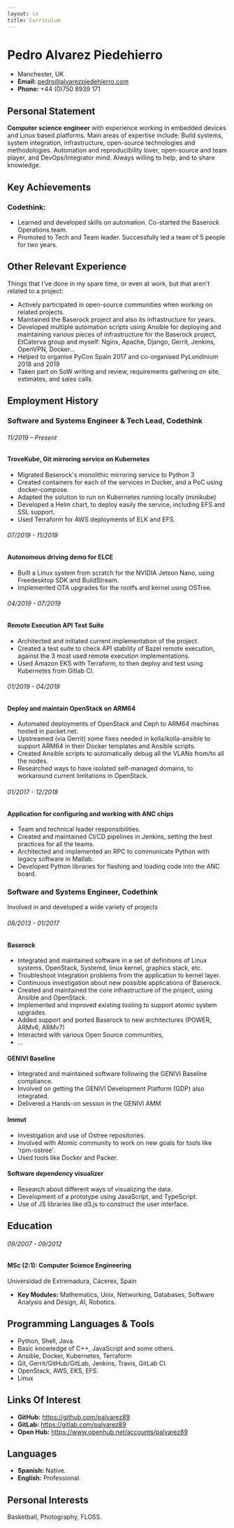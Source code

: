```yaml
---
layout: cv
title: Curriculum
---
```


# Pedro Alvarez Piedehierro

- Manchester, UK
- **Email:** pedro@alvarezpiedehierro.com
- **Phone:** +44 (0)750 8939 171

## Personal Statement

**Computer science engineer** with experience working in embedded devices and Linux based platforms. Main areas of expertise include: Build systems, system integration, infrastructure, open-source technologies and methodologies. Automation and reproducibility lover, open-source and team player, and DevOps/Integrator mind. Always willing to help, and to share knowledge.


## Key Achievements

### Codethink:

- Learned and developed skills on automation. Co-started the Baserock Operations team.
- Promoted to Tech and Team leader. Successfully led a team of 5 people for two years.


## Other Relevant Experience

Things that I've done in my spare time, or even at work, but that aren't related to a project:

- Actively participated in open-source communities when working on related projects.
- Maintained the Baserock project and also its infrastructure for years.
- Developed multiple automation scripts using Ansible for deploying and maintaining various pieces of infrastructure for the Baserock project, EtCaterva group and myself: Nginx, Apache, Django, Gerrit, Jenkins, OpenVPN, Docker...
- Helped to organise PyCon Spain 2017 and co-organised PyLondinium 2018 and 2019
- Taken part on SoW writing and review, requirements gathering on site, estimates, and sales calls.


## Employment History

### Software and Systems Engineer & Tech Lead, Codethink


###### 11/2019 – Present
#### TroveKube, Git mirroring service on Kubernetes

- Migrated Baserock's monolithic mirroring service to Python 3
- Created containers for each of the services in Docker, and a PoC using docker-compose.
- Adapted the solution to run on Kubernetes running locally (minikube)
- Developed a Helm chart, to deploy easily the service, including EFS and SSL support.
- Used Terraform for AWS deployments of ELK and EFS.

###### 07/2019 - 11/2019
#### Autonomous driving demo for ELCE

- Built a Linux system from scratch for the NVIDIA Jetson Nano, using Freedesktop SDK and BuildStream.
- Implemented OTA upgrades for the rootfs and kernel using OSTree.


###### 04/2019 - 07/2019
#### Remote Execution API Test Suite

- Architected and initiated current implementation of the project.
- Created a test suite to check API stability of Bazel remote execution, against the 3 most
used remote execution implementations.
- Used Amazon EKS with Terraform, to then deploy and test using Kubernetes from Gitlab CI.


###### 01/2019 - 04/2019
#### Deploy and maintain OpenStack on ARM64

- Automated deployments of OpenStack and Ceph to ARM64 machines hosted in packet.net.
- Upstreamed (via Gerrit)  some fixes needed in kolla/kolla-ansible to support ARM64 in their Docker templates and Ansible scripts.
- Created Ansible scripts to automatically debug all the VLANs from/to all the nodes.
- Researched ways to have isolated self-managed domains, to workaround current limitations in OpenStack.


###### 01/2017 - 12/2018
#### Application for configuring and working with ANC chips

- Team and technical leader responsibilities.
- Created and maintained CI/CD pipelines in Jenkins, setting the best practices for all the teams.
- Architected and implemented an RPC to communicate Python with legacy software in Matlab.
- Developed Python libraries for flashing and loading code into the ANC board.


### Software and Systems Engineer, Codethink

Involved in and developed a wide variety of projects

###### 08/2013 - 01/2017
#### Baserock

- Integrated and maintained software in a set of definitions of Linux systems. OpenStack, Systemd, linux kernel, graphics stack, etc.
- Troubleshoot integration problems from the application to kernel layer.
- Continuous investigation about new possible applications of Baserock.
- Created and maintained the core infrastructure of the project, using Ansible and OpenStack.
- Implemented and improved existing tooling to support atomic system upgrades.
- Added support and ported Baserock to new architectures (POWER, ARMv6, ARMv7)
- Interacted with various Open Source communities,
- …

#### GENIVI Baseline

- Integrated and maintained software following the GENIVI Baseline compliance.
- Involved on getting the GENIVI Development Platform (GDP) also integrated.
- Delivered a Hands-on session in the GENIVI AMM

#### Immut

- Investigation and use of Ostree repositories.
- Involved with Atomic community to work on new goals for tools like 'rpm-ostree'.
- Used tools like Docker and Packer.

#### Software dependency visualizer

- Research about different ways of visualizing the data.
- Development of a prototype using JavaScript, and TypeScript.
- Use of JS libraries like d3.js to construct the user interface.


## Education

###### 09/2007 - 09/2012
#### MSc (2:1): Computer Science Engineering
Universidad de Extremadura, Cáceres, Spain

- **Key Modules:** Mathematics, Unix, Networking, Databases, Software Analysis and Design,
AI, Robotics.


## Programming Languages & Tools

* Python, Shell, Java.
* Basic knowledge of C++, JavaScript and some others.
* Ansible, Docker, Kubernetes, Terraform
* Git, Gerrit/GitHub/GitLab, Jenkins, Travis, GitLab CI.
* OpenStack, AWS, EKS, EFS.
* Linux


## Links Of Interest

- **GitHub:** https://github.com/palvarez89
- **GitLab:** https://gitlab.com/palvarez89
- **Open Hub:** https://www.openhub.net/accounts/palvarez89


## Languages

- **Spanish:** Native.
- **English:** Professional.


## Personal Interests

Basketball, Photography, FLOSS.
